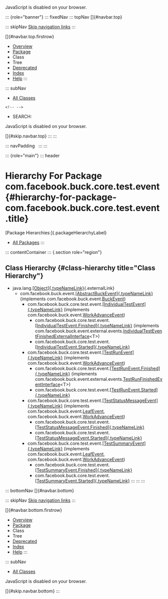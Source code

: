 <div>

JavaScript is disabled on your browser.

</div>

::: {role="banner"}
::: fixedNav
::: topNav
[]{#navbar.top}

::: skipNav
[Skip navigation links](#skip.navbar.top "Skip navigation links")
:::

[]{#navbar.top.firstrow}

-   [Overview](../../../../../../index.html)
-   [Package](package-summary.html)
-   Class
-   Tree
-   [Deprecated](../../../../../../deprecated-list.html)
-   [Index](../../../../../../index-all.html)
-   [Help](../../../../../../help-doc.html)
:::

::: subNav
-   [All Classes](../../../../../../allclasses.html)

```{=html}
<!-- -->
```
-   SEARCH:

<div>

<div>

JavaScript is disabled on your browser.

</div>

</div>

[]{#skip.navbar.top}
:::
:::

::: navPadding
 
:::
:::

::: {role="main"}
::: header
# Hierarchy For Package com.facebook.buck.core.test.event {#hierarchy-for-package-com.facebook.buck.core.test.event .title}

[Package Hierarchies:]{.packageHierarchyLabel}

-   [All Packages](../../../../../../overview-tree.html)
:::

::: contentContainer
::: {.section role="region"}
## Class Hierarchy {#class-hierarchy title="Class Hierarchy"}

-   java.lang.[[Object]{.typeNameLink}](http://docs.oracle.com/javase/7/docs/api/java/lang/Object.html?is-external=true "class or interface in java.lang"){.externalLink}
    -   com.facebook.buck.event.[[AbstractBuckEvent]{.typeNameLink}](../../../event/AbstractBuckEvent.html "class in com.facebook.buck.event")
        (implements
        com.facebook.buck.event.[BuckEvent](../../../event/BuckEvent.html "interface in com.facebook.buck.event"))
        -   com.facebook.buck.core.test.event.[[IndividualTestEvent]{.typeNameLink}](IndividualTestEvent.html "class in com.facebook.buck.core.test.event")
            (implements
            com.facebook.buck.event.[WorkAdvanceEvent](../../../event/WorkAdvanceEvent.html "interface in com.facebook.buck.event"))
            -   com.facebook.buck.core.test.event.[[IndividualTestEvent.Finished]{.typeNameLink}](IndividualTestEvent.Finished.html "class in com.facebook.buck.core.test.event")
                (implements
                com.facebook.buck.event.external.events.[IndividualTestEventFinishedExternalInterface](../../../event/external/events/IndividualTestEventFinishedExternalInterface.html "interface in com.facebook.buck.event.external.events")\<T\>)
            -   com.facebook.buck.core.test.event.[[IndividualTestEvent.Started]{.typeNameLink}](IndividualTestEvent.Started.html "class in com.facebook.buck.core.test.event")
        -   com.facebook.buck.core.test.event.[[TestRunEvent]{.typeNameLink}](TestRunEvent.html "class in com.facebook.buck.core.test.event")
            (implements
            com.facebook.buck.event.[WorkAdvanceEvent](../../../event/WorkAdvanceEvent.html "interface in com.facebook.buck.event"))
            -   com.facebook.buck.core.test.event.[[TestRunEvent.Finished]{.typeNameLink}](TestRunEvent.Finished.html "class in com.facebook.buck.core.test.event")
                (implements
                com.facebook.buck.event.external.events.[TestRunFinishedEventInterface](../../../event/external/events/TestRunFinishedEventInterface.html "interface in com.facebook.buck.event.external.events")\<T\>)
            -   com.facebook.buck.core.test.event.[[TestRunEvent.Started]{.typeNameLink}](TestRunEvent.Started.html "class in com.facebook.buck.core.test.event")
        -   com.facebook.buck.core.test.event.[[TestStatusMessageEvent]{.typeNameLink}](TestStatusMessageEvent.html "class in com.facebook.buck.core.test.event")
            (implements
            com.facebook.buck.event.[LeafEvent](../../../event/LeafEvent.html "interface in com.facebook.buck.event"),
            com.facebook.buck.event.[WorkAdvanceEvent](../../../event/WorkAdvanceEvent.html "interface in com.facebook.buck.event"))
            -   com.facebook.buck.core.test.event.[[TestStatusMessageEvent.Finished]{.typeNameLink}](TestStatusMessageEvent.Finished.html "class in com.facebook.buck.core.test.event")
            -   com.facebook.buck.core.test.event.[[TestStatusMessageEvent.Started]{.typeNameLink}](TestStatusMessageEvent.Started.html "class in com.facebook.buck.core.test.event")
        -   com.facebook.buck.core.test.event.[[TestSummaryEvent]{.typeNameLink}](TestSummaryEvent.html "class in com.facebook.buck.core.test.event")
            (implements
            com.facebook.buck.event.[LeafEvent](../../../event/LeafEvent.html "interface in com.facebook.buck.event"),
            com.facebook.buck.event.[WorkAdvanceEvent](../../../event/WorkAdvanceEvent.html "interface in com.facebook.buck.event"))
            -   com.facebook.buck.core.test.event.[[TestSummaryEvent.Finished]{.typeNameLink}](TestSummaryEvent.Finished.html "class in com.facebook.buck.core.test.event")
            -   com.facebook.buck.core.test.event.[[TestSummaryEvent.Started]{.typeNameLink}](TestSummaryEvent.Started.html "class in com.facebook.buck.core.test.event")
:::
:::
:::

::: bottomNav
[]{#navbar.bottom}

::: skipNav
[Skip navigation links](#skip.navbar.bottom "Skip navigation links")
:::

[]{#navbar.bottom.firstrow}

-   [Overview](../../../../../../index.html)
-   [Package](package-summary.html)
-   Class
-   Tree
-   [Deprecated](../../../../../../deprecated-list.html)
-   [Index](../../../../../../index-all.html)
-   [Help](../../../../../../help-doc.html)
:::

::: subNav
-   [All Classes](../../../../../../allclasses.html)

<div>

<div>

JavaScript is disabled on your browser.

</div>

</div>

[]{#skip.navbar.bottom}
:::

